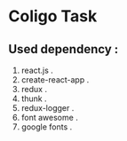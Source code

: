 # Coligo Task

## Used dependency :

 1. react.js .
 2. create-react-app .
 3. redux .
 4. thunk .
 5. redux-logger .
 6. font awesome .
 7. google fonts .
